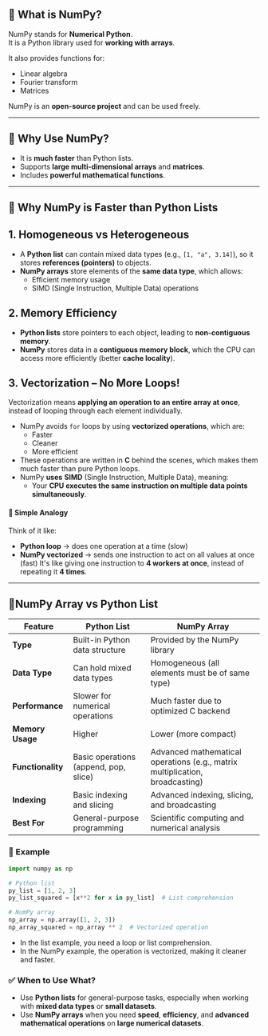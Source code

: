 ## 🔸 What is NumPy?

NumPy stands for **Numerical Python**.  
It is a Python library used for **working with arrays**.

It also provides functions for:

- Linear algebra
- Fourier transform
- Matrices

NumPy is an **open-source project** and can be used freely.

---

## 🔸 Why Use NumPy?

- It is **much faster** than Python lists.
- Supports **large multi-dimensional arrays** and **matrices**.
- Includes **powerful mathematical functions**.

---

## 🔸 Why NumPy is Faster than Python Lists

## 1. Homogeneous vs Heterogeneous

- A **Python list** can contain mixed data types (e.g., `[1, "a", 3.14]`), so it stores **references (pointers)** to objects.
- **NumPy arrays** store elements of the **same data type**, which allows:
  - Efficient memory usage
  - SIMD (Single Instruction, Multiple Data) operations

## 2. Memory Efficiency

- **Python lists** store pointers to each object, leading to **non-contiguous memory**.
- **NumPy** stores data in a **contiguous memory block**, which the CPU can access more efficiently (better **cache locality**).

## 3. Vectorization – No More Loops!
Vectorization means **applying an operation to an entire array at once**, instead of looping through each element individually.
- NumPy avoids `for` loops by using **vectorized operations**, which are:
  - Faster
  - Cleaner
  - More efficient
- These operations are written in **C** behind the scenes, which makes them much faster than pure Python loops.
- NumPy **uses** **SIMD** (Single Instruction, Multiple Data), meaning:
  - Your **CPU executes the same instruction on multiple data points simultaneously**.

#### 🔸 Simple Analogy
Think of it like:
- **Python loop** → does one operation at a time (slow)
- **NumPy vectorized** → sends one instruction to act on all values at once (fast)
It's like giving one instruction to **4 workers at once**, instead of repeating it **4 times**.

---

## 🔸NumPy Array vs Python List

| Feature           | Python List                              | NumPy Array                                      |
|-------------------|-------------------------------------------|--------------------------------------------------|
| **Type**          | Built-in Python data structure            | Provided by the NumPy library                    |
| **Data Type**     | Can hold mixed data types                 | Homogeneous (all elements must be of same type)  |
| **Performance**   | Slower for numerical operations           | Much faster due to optimized C backend           |
| **Memory Usage**  | Higher                                    | Lower (more compact)                             |
| **Functionality** | Basic operations (append, pop, slice)     | Advanced mathematical operations (e.g., matrix multiplication, broadcasting) |
| **Indexing**      | Basic indexing and slicing                | Advanced indexing, slicing, and broadcasting     |
| **Best For**      | General-purpose programming               | Scientific computing and numerical analysis      |

### 🧪 Example
```python
import numpy as np

# Python list
py_list = [1, 2, 3]
py_list_squared = [x**2 for x in py_list]  # List comprehension

# NumPy array
np_array = np.array([1, 2, 3])
np_array_squared = np_array ** 2  # Vectorized operation
```

- In the list example, you need a loop or list comprehension.
- In the NumPy example, the operation is vectorized, making it cleaner and faster.

### ✅ When to Use What?

- Use **Python lists** for general-purpose tasks, especially when working with **mixed data types** or **small datasets**.
- Use **NumPy arrays** when you need **speed**, **efficiency**, and **advanced mathematical operations** on **large numerical datasets**.


